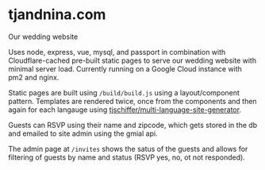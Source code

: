 # tjandnina.com
Our wedding website

Uses node, express, vue, mysql, and passport in combination with Cloudflare-cached pre-built static pages to serve
our wedding website with minimal server load. Currently running on a Google Cloud instance with pm2 and nginx.

Static pages are built using `/build/build.js` using a layout/component pattern. Templates are rendered twice, once from the components and then again for each langauge using [tjschiffer/multi-language-site-generator](https://github.com/tjschiffer/multi-language-site-generator).

Guests can RSVP using their name and zipcode, which gets stored in the db and emailed to site admin using the gmial api.

The admin page at `/invites` shows the satus of the guests and allows for filtering of guests by name and status (RSVP yes, no, ot not responded).
